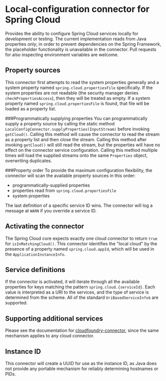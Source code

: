 Local-configuration connector for Spring Cloud
=======================================

Provides the ability to configure Spring Cloud services locally for development or testing.
The current implementation reads from Java properties only; in order to prevent dependencies
on the Spring Framework, the placeholder functionality is unavailable in the connector.
Pull requests for also inspecting environment variables are welcome.

Property sources
----------------
This connector first attempts to read the system properties generally and a system property named
`spring.cloud.propertiesFile` specifically. If the system properties are not readable
(the security manager denies `checkPropertiesAccess`), then they will be treated as empty.
If a system property named `spring.cloud.propertiesFile` is found, that file will be loaded
as a property list.

###Programmatically supplying properties
You can programmatically supply a property source by calling the static method
`LocalConfigConnector.supplyProperties(InputStream)` before invoking `getCloud()`.
Calling this method will cause the connector to read the stream as a property list
and then close the stream. Calling this method after invoking `getCloud()` will
still read the stream, but the properties will have no effect on the connector
service configuration. Calling this method multiple times will load the supplied
streams onto the same `Properties` object, overwriting duplicates.

###Property order
To provide the maximum configuration flexibility, the connector will scan the available
property sources in this order:

- programmatically-supplied properties
- properties read from `spring.cloud.propertiesFile`
- system properties

The last definition of a specific service ID wins. The connector will log a message at
`WARN` if you override a service ID.

Activating the connector
------------------------
The Spring Cloud core expects exactly one cloud connector to return `true` for
`isInMatchingCloud()`. This connector identifies the "local cloud" by the presence of
a property named `spring.cloud.appId`, which will be used in the `ApplicationInstanceInfo`.

Service definitions
-------------------
If the connector is activated, it will iterate through all the available properties
for keys matching the pattern `spring.cloud.{serviceId}`. Each value is interpreted as a URI
to the services, and the type of service is determined from the scheme. All of the standard
`UriBasedServiceInfo`s are supported.

Supporting additional services
------------------------------
Please see the documentation for [cloudfoundry-connector](../spring-cloud-cloudfoundry-connector), since the same
mechanism applies to any cloud connector.

Instance ID
-----------
This connector will create a UUID for use as the instance ID, as Java does not provide
any portable mechanism for reliably determining hostnames or PIDs.